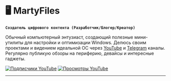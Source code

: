 # 🖥️ MartyFiles

**`Создатель цифрового контента (Разработчик/Блогер/Креатор)`**

Обычный компьютерный энтузиаст, создающий полезные мини-утилиты для настройки и оптимизации Windows. Делюсь своим проектами и видением идеальной ОС через [YouTube][youtube] и [Telegram][telegram] каналы. Регулярно публикую обзоры на периферию, девайсы и интересные гаджеты.
  
   <p align="left">
      <a href="https://www.youtube.com/c/martyfiles?sub_confirmation=1">
         <img alt="Подписчики YouTube" title="Подпишись на YouTube канал" src="https://custom-icon-badges.demolab.com/youtube/channel/subscribers/UC91g0nUytzMbjLxE6OBQiyQ?color=%23E05D44&label=Подписаться&logo=video&logoColor=white&style=for-the-badge&labelColor=CE4630"/></a> 
      <a href="https://www.youtube.com/c/martyfiles">
         <img alt="Просмотры YouTube" title="Просмотры YouTube" src="https://custom-icon-badges.demolab.com/youtube/channel/views/UC91g0nUytzMbjLxE6OBQiyQ?color=%23E1AD0E&label=Просмотры&logo=eye&logoColor=white&style=for-the-badge&labelColor=C79600"/></a> 
   </p>

---

[youtube]: https://youtube.com/martyfiles
[telegram]: https://t.me/martyfiles
